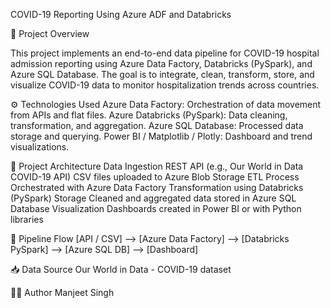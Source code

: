 COVID-19 Reporting Using Azure ADF and Databricks

📌 Project Overview

This project implements an end-to-end data pipeline for COVID-19 hospital admission reporting using Azure Data Factory, Databricks (PySpark), and Azure SQL Database. The goal is to integrate, clean, transform, store, and visualize COVID-19 data to monitor hospitalization trends across countries.

⚙️ Technologies Used
Azure Data Factory: Orchestration of data movement from APIs and flat files.
Azure Databricks (PySpark): Data cleaning, transformation, and aggregation.
Azure SQL Database: Processed data storage and querying.
Power BI / Matplotlib / Plotly: Dashboard and trend visualizations.

🧱 Project Architecture
Data Ingestion
REST API (e.g., Our World in Data COVID-19 API)
CSV files uploaded to Azure Blob Storage
ETL Process
Orchestrated with Azure Data Factory
Transformation using Databricks (PySpark)
Storage
Cleaned and aggregated data stored in Azure SQL Database
Visualization
Dashboards created in Power BI or with Python libraries

🔄 Pipeline Flow
[API / CSV] --> [Azure Data Factory] --> [Databricks PySpark] --> [Azure SQL DB] --> [Dashboard]

📥 Data Source
Our World in Data - COVID-19 dataset

🧑‍💻 Author
Manjeet Singh
